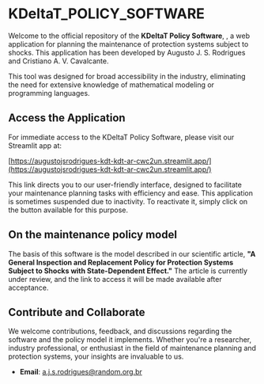 # KDeltaT_POLICY_SOFTWARE

Welcome to the official repository of the **KDeltaT Policy Software**, , a web application for planning the maintenance of protection systems subject to shocks. This application has been developed by Augusto J. S. Rodrigues and Cristiano A. V. Cavalcante.

This tool was designed for broad accessibility in the industry, eliminating the need for extensive knowledge of mathematical modeling or programming languages.

## Access the Application

For immediate access to the KDeltaT Policy Software, please visit our Streamlit app at:

[https://augustojsrodrigues-kdt-kdt-ar-cwc2un.streamlit.app/](https://augustojsrodrigues-kdt-kdt-ar-cwc2un.streamlit.app/)

This link directs you to our user-friendly interface, designed to facilitate your maintenance planning tasks with efficiency and ease.
This application is sometimes suspended due to inactivity. To reactivate it, simply click on the button available for this purpose.

## On the maintenance policy model

The basis of this software is the model described in our scientific article, **"A General Inspection and Replacement Policy for Protection Systems Subject to Shocks with State-Dependent Effect."** The article is currently under review, and the link to access it will be made available after acceptance.

## Contribute and Collaborate

We welcome contributions, feedback, and discussions regarding the software and the policy model it implements. Whether you're a researcher, industry professional, or enthusiast in the field of maintenance planning and protection systems, your insights are invaluable to us.

- **Email**: a.j.s.rodrigues@random.org.br
